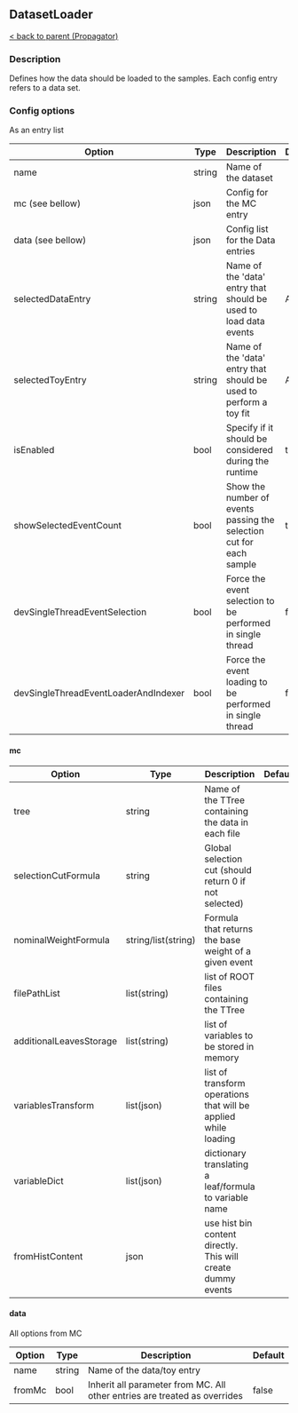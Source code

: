 ## DatasetLoader

[< back to parent (Propagator)](./Propagator.md)

### Description

Defines how the data should be loaded to the samples.
Each config entry refers to a data set.

### Config options

As an entry list

| Option                               | Type   | Description                                                         | Default |
|--------------------------------------|--------|---------------------------------------------------------------------|---------|
| name                                 | string | Name of the dataset                                                 |         |
| mc (see bellow)                      | json   | Config for the MC entry                                             |         |
| data (see bellow)                    | json   | Config list for the Data entries                                    |         |
| selectedDataEntry                    | string | Name of the 'data' entry that should be used to load data events    | Asimov  |
| selectedToyEntry                     | string | Name of the 'data' entry that should be used to perform a toy fit   | Asimov  |
| isEnabled                            | bool   | Specify if it should be considered during the runtime               | true    |
| showSelectedEventCount               | bool   | Show the number of events passing the selection cut for each sample | true    |
| devSingleThreadEventSelection        | bool   | Force the event selection to be performed in single thread          | false   |
| devSingleThreadEventLoaderAndIndexer | bool   | Force the event loading to be performed in single thread            | false   |


#### mc

| Option                  | Type                | Description                                                     | Default |
|-------------------------|---------------------|-----------------------------------------------------------------|---------|
| tree                    | string              | Name of the TTree containing the data in each file              |         |
| selectionCutFormula     | string              | Global selection cut (should return 0 if not selected)          |         |
| nominalWeightFormula    | string/list(string) | Formula that returns the base weight of a given event           |         |
| filePathList            | list(string)        | list of ROOT files containing the TTree                         |         |
| additionalLeavesStorage | list(string)        | list of variables to be stored in memory                        |         |
| variablesTransform      | list(json)          | list of transform operations that will be applied while loading |         |
| variableDict        | list(json)          | dictionary translating a leaf/formula to variable name          |         |
| fromHistContent         | json                | use hist bin content directly. This will create dummy events    |         |


#### data

All options from MC

| Option | Type   | Description                                                               | Default |
|--------|--------|---------------------------------------------------------------------------|---------|
| name   | string | Name of the data/toy entry                                                |         |
| fromMc | bool   | Inherit all parameter from MC. All other entries are treated as overrides | false   |

